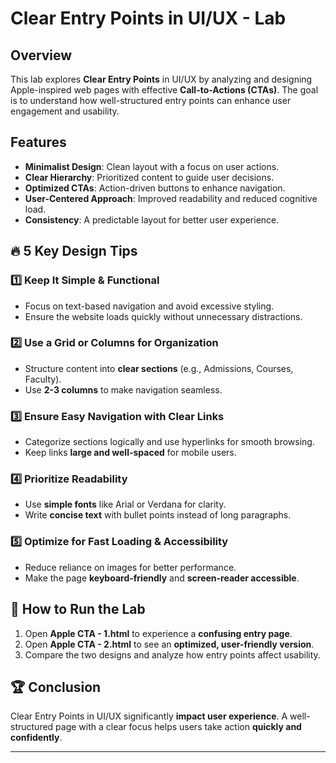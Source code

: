 # Clear Entry Points in UI/UX - Lab

## Overview
This lab explores **Clear Entry Points** in UI/UX by analyzing and designing Apple-inspired web pages with effective **Call-to-Actions (CTAs)**. The goal is to understand how well-structured entry points can enhance user engagement and usability.

## Features
- **Minimalist Design**: Clean layout with a focus on user actions.
- **Clear Hierarchy**: Prioritized content to guide user decisions.
- **Optimized CTAs**: Action-driven buttons to enhance navigation.
- **User-Centered Approach**: Improved readability and reduced cognitive load.
- **Consistency**: A predictable layout for better user experience.

## 🔥 5 Key Design Tips

### 1️⃣ Keep It Simple & Functional
- Focus on text-based navigation and avoid excessive styling.  
- Ensure the website loads quickly without unnecessary distractions.  

### 2️⃣ Use a Grid or Columns for Organization
- Structure content into **clear sections** (e.g., Admissions, Courses, Faculty).  
- Use **2-3 columns** to make navigation seamless.  

### 3️⃣ Ensure Easy Navigation with Clear Links  
- Categorize sections logically and use hyperlinks for smooth browsing.  
- Keep links **large and well-spaced** for mobile users.  

### 4️⃣ Prioritize Readability  
- Use **simple fonts** like Arial or Verdana for clarity.  
- Write **concise text** with bullet points instead of long paragraphs.  

### 5️⃣ Optimize for Fast Loading & Accessibility  
- Reduce reliance on images for better performance.  
- Make the page **keyboard-friendly** and **screen-reader accessible**.  

## 🚀 How to Run the Lab
1. Open **Apple CTA - 1.html** to experience a **confusing entry page**.  
2. Open **Apple CTA - 2.html** to see an **optimized, user-friendly version**.  
3. Compare the two designs and analyze how entry points affect usability.  

## 🏆 Conclusion
Clear Entry Points in UI/UX significantly **impact user experience**. A well-structured page with a clear focus helps users take action **quickly and confidently**.  

---  

